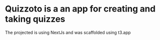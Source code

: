 # Quizzoto is a an app for creating and taking quizzes

The projected is using NextJs and was scaffolded using t3.app
